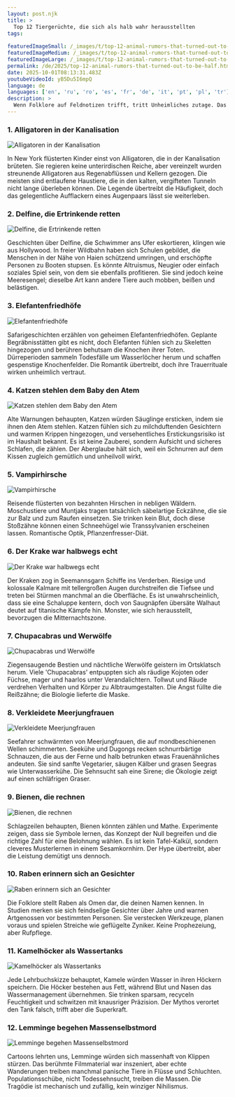 ```yaml
---
layout: post.njk
title: >
  Top 12 Tiergerüchte, die sich als halb wahr herausstellten
tags:
  
featuredImageSmall: /_images/t/top-12-animal-rumors-that-turned-out-to-be-half-cover-de-small.webp
featuredImageMedium: /_images/t/top-12-animal-rumors-that-turned-out-to-be-half-cover-de-medium.webp
featuredImageLarge: /_images/t/top-12-animal-rumors-that-turned-out-to-be-half-cover-de-large.webp
permalink: /de/2025/top-12-animal-rumors-that-turned-out-to-be-half.html
date: 2025-10-01T08:13:31.483Z
youtubeVideoId: yB5Du5I6mpQ
language: de
languages: ['en', 'ru', 'ro', 'es', 'fr', 'de', 'it', 'pt', 'pl', 'tr']
description: >
  Wenn Folklore auf Feldnotizen trifft, tritt Unheimliches zutage. Das sind die Geschichten, die wie Kneipentratsch klangen, bis Biologen mit den Schultern zuckten und sagten: na ja, irgendwie. Halb Mythos, halb messbar, völlig unwiderstehlich. Erwarte Widersprüche, Schauer und ein paar 'Moment, das ist echt?'-Momente.
---
```


### 1. Alligatoren in der Kanalisation

![Alligatoren in der Kanalisation](/_images/7/74872a1ca06989bcc1142a4ee2943051-medium.webp)

In New York flüsterten Kinder einst von Alligatoren, die in der Kanalisation brüteten. Sie regieren keine unterirdischen Reiche, aber vereinzelt wurden streunende Alligatoren aus Regenabflüssen und Kellern gezogen. Die meisten sind entlaufene Haustiere, die in den kalten, vergifteten Tunneln nicht lange überleben können. Die Legende übertreibt die Häufigkeit, doch das gelegentliche Aufflackern eines Augenpaars lässt sie weiterleben.

### 2. Delfine, die Ertrinkende retten

![Delfine, die Ertrinkende retten](/_images/6/6253af58064cd989d06c74f27571e388-medium.webp)

Geschichten über Delfine, die Schwimmer ans Ufer eskortieren, klingen wie aus Hollywood. In freier Wildbahn haben sich Schulen gebildet, die Menschen in der Nähe von Haien schützend umringen, und erschöpfte Personen zu Booten stupsen. Es könnte Altruismus, Neugier oder einfach soziales Spiel sein, von dem sie ebenfalls profitieren. Sie sind jedoch keine Meeresengel; dieselbe Art kann andere Tiere auch mobben, beißen und belästigen.

### 3. Elefantenfriedhöfe

![Elefantenfriedhöfe](/_images/e/e74607d5377623c129191d15d8514c77-medium.webp)

Safarigeschichten erzählen von geheimen Elefantenfriedhöfen. Geplante Begräbnisstätten gibt es nicht, doch Elefanten fühlen sich zu Skeletten hingezogen und berühren behutsam die Knochen ihrer Toten. Dürreperioden sammeln Todesfälle um Wasserlöcher herum und schaffen gespenstige Knochenfelder. Die Romantik übertreibt, doch ihre Trauerrituale wirken unheimlich vertraut.

### 4. Katzen stehlen dem Baby den Atem

![Katzen stehlen dem Baby den Atem](/_images/9/9404eee0fe6035387044be7e7901e3b0-medium.webp)

Alte Warnungen behaupten, Katzen würden Säuglinge ersticken, indem sie ihnen den Atem stehlen. Katzen fühlen sich zu milchduftenden Gesichtern und warmen Krippen hingezogen, und versehentliches Erstickungsrisiko ist im Haushalt bekannt. Es ist keine Zauberei, sondern Aufsicht und sicheres Schlafen, die zählen. Der Aberglaube hält sich, weil ein Schnurren auf dem Kissen zugleich gemütlich und unheilvoll wirkt.

### 5. Vampirhirsche

![Vampirhirsche](/_images/d/d1a8c3a7d675dcec81e97f748c3e3f52-medium.webp)

Reisende flüsterten von bezahnten Hirschen in nebligen Wäldern. Moschustiere und Muntjaks tragen tatsächlich säbelartige Eckzähne, die sie zur Balz und zum Raufen einsetzen. Sie trinken kein Blut, doch diese Stoßzähne können einen Schneehügel wie Transsylvanien erscheinen lassen. Romantische Optik, Pflanzenfresser-Diät.

### 6. Der Krake war halbwegs echt

![Der Krake war halbwegs echt](/_images/1/1a47c33b7a5ccee38df1074e0dbe7f54-medium.webp)

Der Kraken zog in Seemannsgarn Schiffe ins Verderben. Riesige und kolossale Kalmare mit tellergroßen Augen durchstreifen die Tiefsee und treten bei Stürmen manchmal an die Oberfläche. Es ist unwahrscheinlich, dass sie eine Schaluppe kentern, doch von Saugnäpfen übersäte Walhaut deutet auf titanische Kämpfe hin. Monster, wie sich herausstellt, bevorzugen die Mitternachtszone.

### 7. Chupacabras und Werwölfe

![Chupacabras und Werwölfe](/_images/e/ecc8e55011a34674ca0398073896e098-medium.webp)

Ziegensaugende Bestien und nächtliche Werwölfe geistern im Ortsklatsch herum. Viele 'Chupacabras' entpuppten sich als räudige Kojoten oder Füchse, mager und haarlos unter Verandalichtern. Tollwut und Räude verdrehen Verhalten und Körper zu Albtraumgestalten. Die Angst füllte die Reißzähne; die Biologie lieferte die Maske.

### 8. Verkleidete Meerjungfrauen

![Verkleidete Meerjungfrauen](/_images/0/0ba0fe8cf50d756815e9df467dc60e67-medium.webp)

Seefahrer schwärmten von Meerjungfrauen, die auf mondbeschienenen Wellen schimmerten. Seekühe und Dugongs recken schnurrbärtige Schnauzen, die aus der Ferne und halb betrunken etwas Frauenähnliches andeuten. Sie sind sanfte Vegetarier, säugen Kälber und grasen Seegras wie Unterwasserkühe. Die Sehnsucht sah eine Sirene; die Ökologie zeigt auf einen schläfrigen Graser.

### 9. Bienen, die rechnen

![Bienen, die rechnen](/_images/c/c6d58d1a04495bafa7079b97dc11c662-medium.webp)

Schlagzeilen behaupten, Bienen könnten zählen und Mathe. Experimente zeigen, dass sie Symbole lernen, das Konzept der Null begreifen und die richtige Zahl für eine Belohnung wählen. Es ist kein Tafel-Kalkül, sondern cleveres Musterlernen in einem Sesamkornhirn. Der Hype übertreibt, aber die Leistung demütigt uns dennoch.

### 10. Raben erinnern sich an Gesichter

![Raben erinnern sich an Gesichter](/_images/3/3f5234220202b4fb52f9ccf450b9d596-medium.webp)

Die Folklore stellt Raben als Omen dar, die deinen Namen kennen. In Studien merken sie sich feindselige Gesichter über Jahre und warnen Artgenossen vor bestimmten Personen. Sie verstecken Werkzeuge, planen voraus und spielen Streiche wie geflügelte Zyniker. Keine Prophezeiung, aber Rufpflege.

### 11. Kamelhöcker als Wassertanks

![Kamelhöcker als Wassertanks](/_images/b/b387433c9cebb9e40f5d42dc6355b1ed-medium.webp)

Jede Lehrbuchskizze behauptet, Kamele würden Wasser in ihren Höckern speichern. Die Höcker bestehen aus Fett, während Blut und Nasen das Wassermanagement übernehmen. Sie trinken sparsam, recyceln Feuchtigkeit und schwitzen mit knausriger Präzision. Der Mythos verortet den Tank falsch, trifft aber die Superkraft.

### 12. Lemminge begehen Massenselbstmord

![Lemminge begehen Massenselbstmord](/_images/7/71b83c04a1090d8edf05ba196f4e834a-medium.webp)

Cartoons lehrten uns, Lemminge würden sich massenhaft von Klippen stürzen. Das berühmte Filmmaterial war inszeniert, aber echte Wanderungen treiben manchmal panische Tiere in Flüsse und Schluchten. Populationsschübe, nicht Todessehnsucht, treiben die Massen. Die Tragödie ist mechanisch und zufällig, kein winziger Nihilismus.

